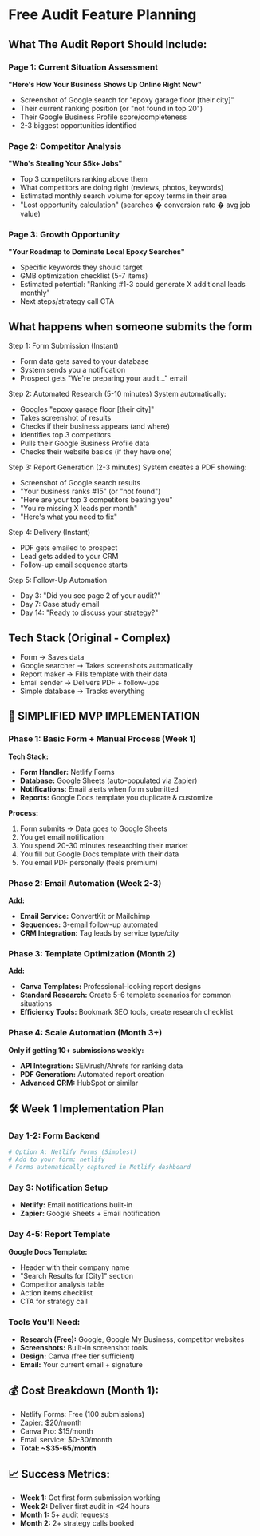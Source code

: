 # Free Audit Feature Planning

## What The Audit Report Should Include:

### Page 1: Current Situation Assessment
**"Here's How Your Business Shows Up Online Right Now"**

- Screenshot of Google search for "epoxy garage floor [their city]"
- Their current ranking position (or "not found in top 20")
- Their Google Business Profile score/completeness
- 2-3 biggest opportunities identified

### Page 2: Competitor Analysis
**"Who's Stealing Your $5k+ Jobs"**

- Top 3 competitors ranking above them
- What competitors are doing right (reviews, photos, keywords)
- Estimated monthly search volume for epoxy terms in their area
- "Lost opportunity calculation" (searches � conversion rate � avg job value)

### Page 3: Growth Opportunity
**"Your Roadmap to Dominate Local Epoxy Searches"**

- Specific keywords they should target
- GMB optimization checklist (5-7 items)
- Estimated potential: "Ranking #1-3 could generate X additional leads monthly"
- Next steps/strategy call CTA

## What happens when someone submits the form
Step 1: Form Submission (Instant)

- Form data gets saved to your database
- System sends you a notification
- Prospect gets "We're preparing your audit..." email

Step 2: Automated Research (5-10 minutes)
System automatically:

- Googles "epoxy garage floor [their city]"
- Takes screenshot of results
- Checks if their business appears (and where)
- Identifies top 3 competitors
- Pulls their Google Business Profile data
- Checks their website basics (if they have one)

Step 3: Report Generation (2-3 minutes)
System creates a PDF showing:

- Screenshot of Google search results
- "Your business ranks #15" (or "not found")
- "Here are your top 3 competitors beating you"
- "You're missing X leads per month"
- "Here's what you need to fix"

Step 4: Delivery (Instant)

- PDF gets emailed to prospect
- Lead gets added to your CRM
- Follow-up email sequence starts

Step 5: Follow-Up Automation

- Day 3: "Did you see page 2 of your audit?"
- Day 7: Case study email
- Day 14: "Ready to discuss your strategy?"


## Tech Stack (Original - Complex)
- Form → Saves data
- Google searcher → Takes screenshots automatically
- Report maker → Fills template with their data
- Email sender → Delivers PDF + follow-ups
- Simple database → Tracks everything

## 🎯 SIMPLIFIED MVP IMPLEMENTATION

### Phase 1: Basic Form + Manual Process (Week 1)
**Tech Stack:**
- **Form Handler:** Netlify Forms
- **Database:** Google Sheets (auto-populated via Zapier)
- **Notifications:** Email alerts when form submitted
- **Reports:** Google Docs template you duplicate & customize

**Process:**
1. Form submits → Data goes to Google Sheets
2. You get email notification
3. You spend 20-30 minutes researching their market
4. You fill out Google Docs template with their data
5. You email PDF personally (feels premium)

### Phase 2: Email Automation (Week 2-3)
**Add:**
- **Email Service:** ConvertKit or Mailchimp
- **Sequences:** 3-email follow-up automated
- **CRM Integration:** Tag leads by service type/city

### Phase 3: Template Optimization (Month 2)
**Add:**
- **Canva Templates:** Professional-looking report designs
- **Standard Research:** Create 5-6 template scenarios for common situations
- **Efficiency Tools:** Bookmark SEO tools, create research checklist

### Phase 4: Scale Automation (Month 3+)
**Only if getting 10+ submissions weekly:**
- **API Integration:** SEMrush/Ahrefs for ranking data
- **PDF Generation:** Automated report creation
- **Advanced CRM:** HubSpot or similar

## 🛠️ Week 1 Implementation Plan

### Day 1-2: Form Backend
```bash
# Option A: Netlify Forms (Simplest)
# Add to your form: netlify
# Forms automatically captured in Netlify dashboard
```

### Day 3: Notification Setup
- **Netlify:** Email notifications built-in
- **Zapier:** Google Sheets + Email notification

### Day 4-5: Report Template
**Google Docs Template:**
- Header with their company name
- "Search Results for [City]" section
- Competitor analysis table
- Action items checklist
- CTA for strategy call

### Tools You'll Need:
- **Research (Free):** Google, Google My Business, competitor websites
- **Screenshots:** Built-in screenshot tools
- **Design:** Canva (free tier sufficient)
- **Email:** Your current email + signature

## 💰 Cost Breakdown (Month 1):
- Netlify Forms: Free (100 submissions)
- Zapier: $20/month
- Canva Pro: $15/month
- Email service: $0-30/month
- **Total: ~$35-65/month**

## 📈 Success Metrics:
- **Week 1:** Get first form submission working
- **Week 2:** Deliver first audit in <24 hours
- **Month 1:** 5+ audit requests
- **Month 2:** 2+ strategy calls booked